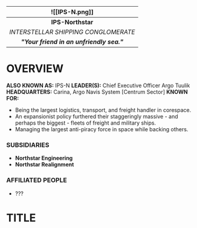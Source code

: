 
|   ![[IPS-N.png]]    |
| :---------------------------------------: |
|             **IPS-Northstar**             |
|   *INTERSTELLAR SHIPPING CONGLOMERATE*    |
| ***"Your friend in an unfriendly sea."*** |
# **OVERVIEW**
**ALSO KNOWN AS:** IPS-N
**LEADER(S):** Chief Executive Officer Argo Tuulik
**HEADQUARTERS:** Carina, Argo Navis System [Centrum Sector]
**KNOWN FOR:**
- Being the largest logistics, transport, and freight handler in corespace.
- An expansionist policy furthered their staggeringly massive - and perhaps the biggest - fleets of freight and military ships.
- Managing the largest anti-piracy force in space while backing others.


### **SUBSIDIARIES**
- **Northstar Engineering**
- **Northstar Realignment**

### **AFFILIATED PEOPLE**
- ???


# **TITLE**
